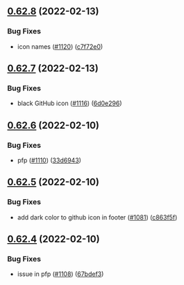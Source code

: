 ## [0.62.8](https://github.com/EddieHubCommunity/LinkFree/compare/v0.62.7...v0.62.8) (2022-02-13)


### Bug Fixes

* icon names ([#1120](https://github.com/EddieHubCommunity/LinkFree/issues/1120)) ([c7f72e0](https://github.com/EddieHubCommunity/LinkFree/commit/c7f72e09fd963d7aa9c0864f67b0824fc2b7070d))



## [0.62.7](https://github.com/EddieHubCommunity/LinkFree/compare/v0.62.6...v0.62.7) (2022-02-13)


### Bug Fixes

* black GitHub icon ([#1116](https://github.com/EddieHubCommunity/LinkFree/issues/1116)) ([6d0e296](https://github.com/EddieHubCommunity/LinkFree/commit/6d0e29641a191e8974ac0d290b34250568149d2b))



## [0.62.6](https://github.com/EddieHubCommunity/LinkFree/compare/v0.62.5...v0.62.6) (2022-02-10)


### Bug Fixes

* pfp ([#1110](https://github.com/EddieHubCommunity/LinkFree/issues/1110)) ([33d6943](https://github.com/EddieHubCommunity/LinkFree/commit/33d6943f8b07b0fcb9f5d716e2a4ec6766bb8180))



## [0.62.5](https://github.com/EddieHubCommunity/LinkFree/compare/v0.62.4...v0.62.5) (2022-02-10)


### Bug Fixes

* add dark color to github icon in footer ([#1081](https://github.com/EddieHubCommunity/LinkFree/issues/1081)) ([c863f5f](https://github.com/EddieHubCommunity/LinkFree/commit/c863f5f4352cc8f0c2fb16ca80ea708083b4f72d))



## [0.62.4](https://github.com/EddieHubCommunity/LinkFree/compare/v0.62.3...v0.62.4) (2022-02-10)


### Bug Fixes

* issue in pfp ([#1108](https://github.com/EddieHubCommunity/LinkFree/issues/1108)) ([67bdef3](https://github.com/EddieHubCommunity/LinkFree/commit/67bdef3fdad4b1850f5efb4e71b9b54819a3e3ff))



